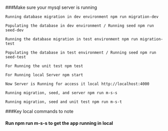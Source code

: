 ###Make sure your mysql server is running

```Running database migration in dev environment npm run migration-dev```

```Populating the database in dev environment / Running seed npm run seed-dev```

```Running the database migration in test environment npm run migration-test```

```Populating the database in test environment / Running seed npm run seed-test```

```For Running the unit test npm test```

```For Running local Server npm start```

```Now Server is Running for access it local http://localhost:4000```

```Running migration, seed, and server npm run m-s-s```

```Running migration, seed and unit test npm run m-s-t```

###Key local commands to note

#### Run npm run m-s-s to get the app running in local
